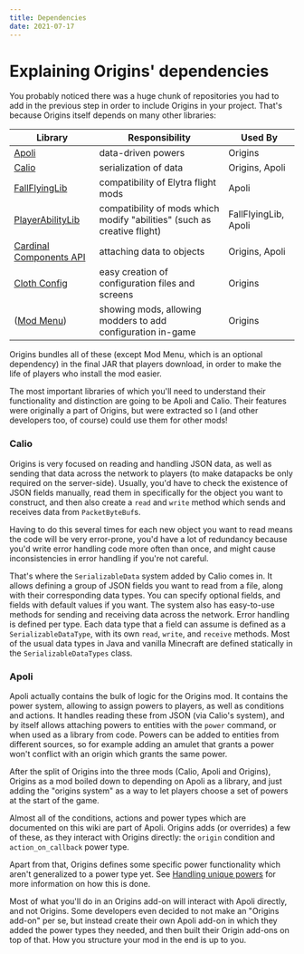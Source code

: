 ```yaml
---
title: Dependencies
date: 2021-07-17
---
```


# Explaining Origins' dependencies

You probably noticed there was a huge chunk of repositories you had to add in the previous step in order to include Origins in your project. That's because Origins itself depends on many other libraries:

Library | Responsibility | Used By
--------|----------------|---------
[Apoli](https://github.com/apace100/apoli) | data-driven powers | Origins
[Calio](https://github.com/apace100/calio) | serialization of data | Origins, Apoli
[FallFlyingLib](https://github.com/CafeteriaGuild/FallFlyingLib) | compatibility of Elytra flight mods | Apoli
[PlayerAbilityLib](https://github.com/Ladysnake/PlayerAbilityLib) | compatibility of mods which modify "abilities" (such as creative flight) | FallFlyingLib, Apoli
[Cardinal Components API](https://github.com/OnyxStudios/Cardinal-Components-API) | attaching data to objects | Origins, Apoli
[Cloth Config](https://github.com/shedaniel/cloth-config) | easy creation of configuration files and screens | Origins
([Mod Menu](https://github.com/TerraformersMC/ModMenu)) | showing mods, allowing modders to add configuration in-game | Origins

Origins bundles all of these (except Mod Menu, which is an optional dependency) in the final JAR that players download, in order to make the life of players who install the mod easier.

The most important libraries of which you'll need to understand their functionality and distinction are going to be Apoli and Calio. Their features were originally a part of Origins, but were extracted so I (and other developers too, of course) could use them for other mods!

### Calio

Origins is very focused on reading and handling JSON data, as well as sending that data across the network to players (to make datapacks be only required on the server-side). Usually, you'd have to check the existence of JSON fields manually, read them in specifically for the object you want to construct, and then also create a `read` and `write` method which sends and receives data from `PacketByteBuf`s.

Having to do this several times for each new object you want to read means the code will be very error-prone, you'd have a lot of redundancy because you'd write error handling code more often than once, and might cause inconsistencies in error handling if you're not careful.

That's where the `SerializableData` system added by Calio comes in. It allows defining a group of JSON fields you want to read from a file, along with their corresponding data types. You can specify optional fields, and fields with default values if you want. The system also has easy-to-use methods for sending and receiving data across the network.
Error handling is defined per type. Each data type that a field can assume is defined as a `SerializableDataType`, with its own `read`, `write`, and `receive` methods. Most of the usual data types in Java and vanilla Minecraft are defined statically in the `SerializableDataTypes` class.

### Apoli

Apoli actually contains the bulk of logic for the Origins mod. It contains the power system, allowing to assign powers to players, as well as conditions and actions. It handles reading these from JSON (via Calio's system), and by itself allows attaching powers to entities with the `power` command, or when used as a library from code. Powers can be added to entities from different sources, so for example adding an amulet that grants a power won't conflict with an origin which grants the same power.

After the split of Origins into the three mods (Calio, Apoli and Origins), Origins as a mod boiled down to depending on Apoli as a library, and just adding the "origins system" as a way to let players choose a set of powers at the start of the game.

Almost all of the conditions, actions and power types which are documented on this wiki are part of Apoli. Origins adds (or overrides) a few of these, as they interact with Origins directly: the `origin` condition and `action_on_callback` power type.

Apart from that, Origins defines some specific power functionality which aren't generalized to a power type yet. See [Handling unique powers](unique_powers.md) for more information on how this is done.

Most of what you'll do in an Origins add-on will interact with Apoli directly, and not Origins. Some developers even decided to not make an "Origins add-on" per se, but instead create their own Apoli add-on in which they added the power types they needed, and then built their Origin add-ons on top of that. How you structure your mod in the end is up to you.
